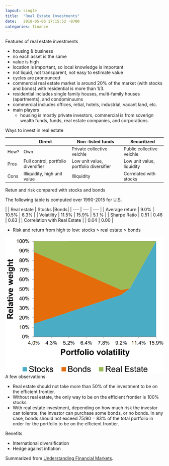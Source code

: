 ```yaml
---
layout: single
title:  "Real Estate Investments"
date:   2018-05-06 17:15:52 -0700
categories: finance
---
```


Features of real estate investments
- housing & business
- no each asset is the same
- value is high
- location is important, so local knowledge is important
- not liquid, not transparent, not easy to estimate value
- cycles are pronounced
- commercial real estate market is around 20% of the market (with stocks and bonds) with residential is more than 1/3.
- residential includes single family houses, multi-family houses (apartments), and condominuums
- commercial includes offices, retial, hotels, industrial, vacant land, etc.
- main players
  - housing is mostly private investors, commercial is from soverign wealth funds, funds, real estate companies, and corporations.


Ways to invest in real estate

| | Direct | Non-listed funds | Securitized |
| --- | --- | --- | --- |
| How? | Own      | Private collective veichle | Public collective veichle |
| Pros | Full control, portfolio diversifier | Low unit value, portfolio diversifier | Low unit value, liquidity |
| Cons | Illiquidity, high unit value | Illiquidity | Correlated with stocks |

Retun and risk compared with stocks and bonds 

The following table is computed over 1990-2015 for U.S.

|  | Real estate | Stocks |Bonds|
| --- | --- | --- |
| Average return | 9.0% | 10.5% | 6.3% |
| Volatility | 11.5% | 15.9% | 5.1 % |
| Sharpe Ratio | 0.51 | 0.46 | 0.63 |
| Correlation with Real Estate | | 0.04 | 0.00 |

- Risk and return from high to low: stocks > real estate > bonds

![Stocks, Bonds, Real Estate Efficient Frontier](/assets/img/investment-management/stock-bond-real-estate-efficient-frontier.png)
A few observations
- Real estate should not take more than 50% of the investment to be on the efficient frontier.
- Without real estate, the only way to be on the efficient frontier is 100% stocks.
- With real estate investment, depending on how much risk the investor can tolerate, the investor can purchase some bonds, or no bonds. In any case, bonds should not exceed 75/90 = 83% of the total portfolio in order for the portfolio to be on the efficient frontier.

Benefits
- International diversification
- Hedge against inflation


Summarized from [Understanding Financial Markets](https://www.coursera.org/learn/understanding-financial-markets).
